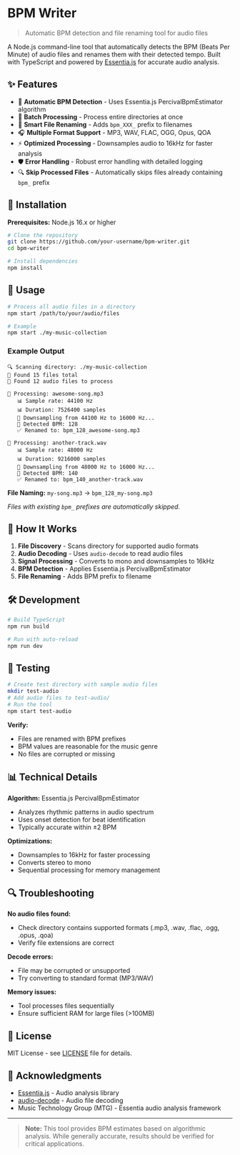 # BPM Writer

> Automatic BPM detection and file renaming tool for audio files

A Node.js command-line tool that automatically detects the BPM (Beats Per Minute) of audio files and renames them with their detected tempo. Built with TypeScript and powered by [Essentia.js](https://github.com/MTG/essentia.js) for accurate audio analysis.

## ✨ Features

- 🎵 **Automatic BPM Detection** - Uses Essentia.js PercivalBpmEstimator algorithm
- 📁 **Batch Processing** - Process entire directories at once
- 🔄 **Smart File Renaming** - Adds `bpm_XXX_` prefix to filenames
- 🎧 **Multiple Format Support** - MP3, WAV, FLAC, OGG, Opus, QOA
- ⚡ **Optimized Processing** - Downsamples audio to 16kHz for faster analysis
- 🛡️ **Error Handling** - Robust error handling with detailed logging
- 🔍 **Skip Processed Files** - Automatically skips files already containing `bpm_` prefix

## 🚀 Installation

**Prerequisites:** Node.js 16.x or higher

```bash
# Clone the repository
git clone https://github.com/your-username/bpm-writer.git
cd bpm-writer

# Install dependencies
npm install
```

## 📖 Usage

```bash
# Process all audio files in a directory
npm start /path/to/your/audio/files

# Example
npm start ./my-music-collection
```

### Example Output

```
🔍 Scanning directory: ./my-music-collection
📁 Found 15 files total
🎵 Found 12 audio files to process

🎵 Processing: awesome-song.mp3
   📊 Sample rate: 44100 Hz
   📊 Duration: 7526400 samples
   🔄 Downsampling from 44100 Hz to 16000 Hz...
   🎯 Detected BPM: 128
   ✅ Renamed to: bpm_128_awesome-song.mp3

🎵 Processing: another-track.wav
   📊 Sample rate: 48000 Hz
   📊 Duration: 9216000 samples
   🔄 Downsampling from 48000 Hz to 16000 Hz...
   🎯 Detected BPM: 140
   ✅ Renamed to: bpm_140_another-track.wav
```

**File Naming:** `my-song.mp3` → `bpm_128_my-song.mp3`

*Files with existing `bpm_` prefixes are automatically skipped.*

## 🔧 How It Works

1. **File Discovery** - Scans directory for supported audio formats
2. **Audio Decoding** - Uses `audio-decode` to read audio files
3. **Signal Processing** - Converts to mono and downsamples to 16kHz
4. **BPM Detection** - Applies Essentia.js PercivalBpmEstimator
5. **File Renaming** - Adds BPM prefix to filename

## 🛠️ Development

```bash
# Build TypeScript
npm run build

# Run with auto-reload
npm run dev
```

## 🧪 Testing

```bash
# Create test directory with sample audio files
mkdir test-audio
# Add audio files to test-audio/
# Run the tool
npm start test-audio
```

**Verify:**
- Files are renamed with BPM prefixes
- BPM values are reasonable for the music genre
- No files are corrupted or missing

## 📊 Technical Details

**Algorithm:** Essentia.js PercivalBpmEstimator
- Analyzes rhythmic patterns in audio spectrum
- Uses onset detection for beat identification  
- Typically accurate within ±2 BPM

**Optimizations:**
- Downsamples to 16kHz for faster processing
- Converts stereo to mono
- Sequential processing for memory management

## 🔍 Troubleshooting

**No audio files found:**
- Check directory contains supported formats (.mp3, .wav, .flac, .ogg, .opus, .qoa)
- Verify file extensions are correct

**Decode errors:**
- File may be corrupted or unsupported
- Try converting to standard format (MP3/WAV)

**Memory issues:**
- Tool processes files sequentially
- Ensure sufficient RAM for large files (>100MB)

## 📝 License

MIT License - see [LICENSE](LICENSE) file for details.

## 🙏 Acknowledgments

- [Essentia.js](https://github.com/MTG/essentia.js) - Audio analysis library
- [audio-decode](https://github.com/audiojs/audio-decode) - Audio file decoding
- Music Technology Group (MTG) - Essentia audio analysis framework

---

> **Note:** This tool provides BPM estimates based on algorithmic analysis. While generally accurate, results should be verified for critical applications.
